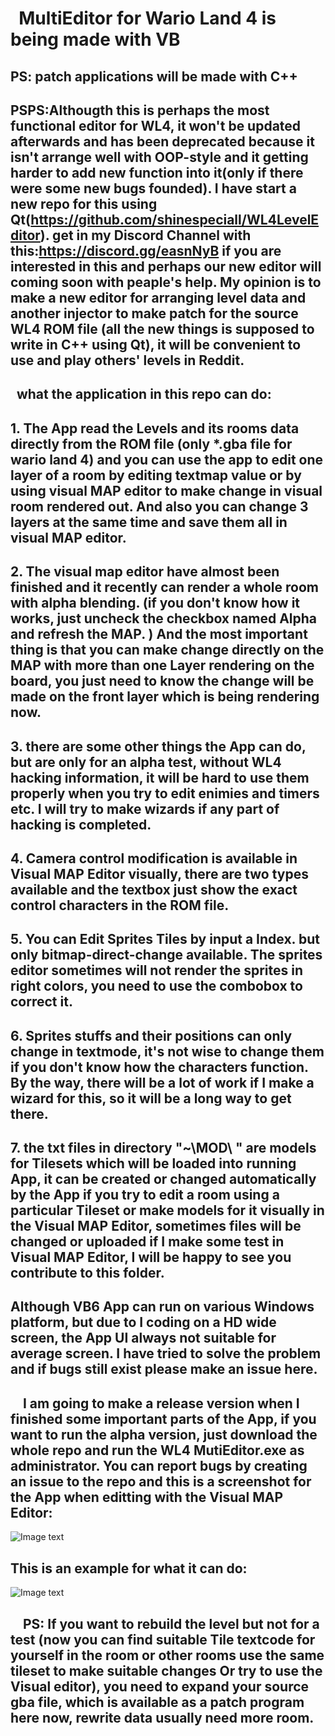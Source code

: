 #   MultiEditor for Wario Land 4 is being made with VB
## PS: patch applications will be made with C++
## PSPS:Althougth this is perhaps the most functional editor for WL4, it won't be updated afterwards and has been deprecated because it isn't arrange well with OOP-style and it getting harder to add new function into it(only if there were some new bugs founded). I have start a new repo for this using Qt(https://github.com/shinespeciall/WL4LevelEditor). get in my Discord Channel with this:https://discord.gg/easnNyB if you are interested in this and perhaps our new editor will coming soon with peaple's help. My opinion is to make a new editor for arranging level data and another injector to make patch for the source WL4 ROM file (all the new things is supposed to write in C++ using Qt), it will be convenient to use and play others' levels in Reddit.
## 
##     what the application in this repo can do:
##      1. The App read the Levels and its rooms data directly from the ROM file (only *.gba file for wario land 4) and you can use the app to edit one layer of a room by editing textmap value or by using visual MAP editor to make change in visual room rendered out. And also you can change 3 layers at the same time and save them all in visual MAP editor.
##      2. The visual map editor have almost been finished and it recently can render a whole room with alpha blending. (if you don't know how it works, just uncheck the checkbox named Alpha and refresh the MAP. ) And the most important thing is that you can make change directly on the MAP with more than one Layer rendering on the board, you just need to know the change will be made on the front layer which is being rendering now.
##      3. there are some other things the App can do, but are only for an alpha test, without WL4 hacking information, it will be hard to use them properly when you try to edit enimies and timers etc. I will try to make wizards if any part of hacking is completed.
##      4. Camera control modification is available in Visual MAP Editor visually, there are two types available and the textbox just show the exact control characters in the ROM file.
##      5. You can Edit Sprites Tiles by input a Index. but only bitmap-direct-change available. The sprites editor sometimes will not render the sprites in right colors, you need to use the combobox to correct it.
##      6. Sprites stuffs and their positions can only change in textmode, it's not wise to change them if you don't know how the characters function. By the way, there will be a lot of work if I make a wizard for this, so it will be a long way to get there. 
##      7. the txt files in directory "~\MOD\ " are models for Tilesets which will be loaded into running App, it can be created or changed automatically by the App if you try to edit a room using a particular Tileset or make models for it visually in the Visual MAP Editor, sometimes files will be changed or uploaded if I make some test in Visual MAP Editor, I will be happy to see you contribute to this folder.
##
##      Although VB6 App can run on various Windows platform, but due to I coding on a HD wide screen, the App UI always not suitable for average screen. I have tried to solve the problem and if bugs still exist please make an issue here.
##
##      I am going to make a release version when I finished some important parts of the App, if you want to run the alpha version, just download the whole repo and run the WL4 MutiEditor.exe as administrator. You can report bugs by creating an issue to the repo and this is a screenshot for the App when editting with the Visual MAP Editor:
![Image text](https://github.com/shinespeciall/WarioLand4MultiEditor/blob/master/App_Screenshot.png)
##      This is an example for what it can do:
![Image text](https://github.com/shinespeciall/WarioLand4MultiEditor/blob/master/screenshot.png)
##      PS: If you want to rebuild the level but not for a test (now you can find suitable Tile textcode for yourself in the room or other rooms use the same tileset to make suitable changes Or try to use the Visual editor), you need to expand your source gba file, which is available as a patch program here now, rewrite data usually need more room.
